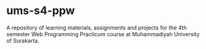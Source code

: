 # ums-s4-ppw
A repository of learning materials, assignments and projects for the 4th semester Web Programming Practicum course at Muhammadiyah University of Surakarta.
